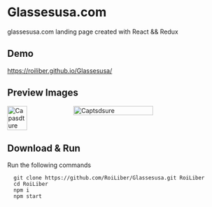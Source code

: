 # Glassesusa.com

glassesusa.com landing page created with React && Redux

## Demo

https://roiliber.github.io/Glassesusa/

## Preview Images

<div style="display: flex; justify-content: space-around flex-wrap: wrap">
  <img src="https://i.ibb.co/pKhGmSh/Capasdture.png" alt="Capasdture" border="0" width="30%">
  <img src="https://i.ibb.co/vvJVx7P/Captsdsure.png" alt="Captsdsure" border="0" width="60%">
</div>

## Download & Run
Run the following commands
```
  git clone https://github.com/RoiLiber/Glassesusa.git RoiLiber
  cd RoiLiber
  npm i
  npm start
```
